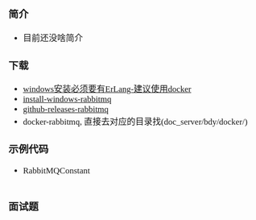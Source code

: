 <span  style="font-family: Simsun,serif; font-size: 17px; ">

### 简介

- 目前还没啥简介

### 下载

- [windows安装必须要有ErLang-建议使用docker](https://www.erlang.org/downloads)
- [install-windows-rabbitmq](https://rabbitmq.com/install-windows.html)
- [github-releases-rabbitmq](https://github.com/rabbitmq/rabbitmq-server/releases)
- docker-rabbitmq, 直接去对应的目录找(doc_server/bdy/docker/)

### 示例代码

- RabbitMQConstant

~~~

~~~

### 面试题

</span>